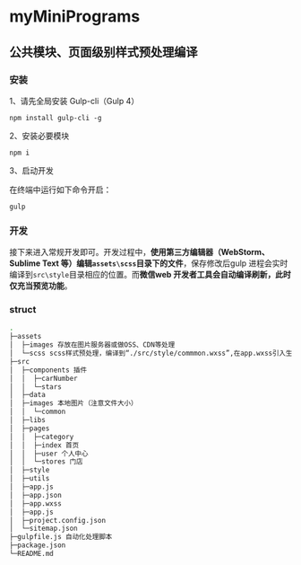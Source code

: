 # myMiniPrograms

## 公共模块、页面级别样式预处理编译
### 安装

1、请先全局安装 Gulp-cli（Gulp 4）

```
npm install gulp-cli -g
```

2、安装必要模块

```
npm i
```

3、启动开发

在终端中运行如下命令开启：

```
gulp
```

### 开发

接下来进入常规开发即可。开发过程中，**使用第三方编辑器（WebStorm、Sublime Text 等）编辑`assets\scss`目录下的文件**，保存修改后gulp 进程会实时编译到`src\style`目录相应的位置。而**微信web 开发者工具会自动编译刷新，此时仅充当预览功能**。


### struct
``` bash
.
├─assets
│  ├─images 存放在图片服务器或做OSS、CDN等处理
│  └─scss scss样式预处理，编译到“./src/style/commmon.wxss”,在app.wxss引入生效
├─src
│  ├─components 插件
│  │  ├─carNumber
│  │  └─stars
│  ├─data
│  ├─images 本地图片（注意文件大小）
│  │  └─common
│  ├─libs
│  ├─pages
│  │  ├─category
│  │  ├─index 首页
│  │  ├─user 个人中心
│  │  └─stores 门店
│  ├─style
│  ├─utils
│  ├─app.js
│  ├─app.json
│  ├─app.wxss
│  ├─app.js
│  ├─project.config.json
│  └─sitemap.json
├─gulpfile.js 自动化处理脚本
├─package.json
└─README.md
```
